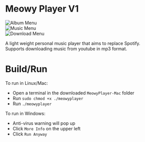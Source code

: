 # Meowy Player V1
![Album Menu](https://i.imgur.com/3gUvl3e.png)  
![Music Menu](https://i.imgur.com/StaTRFj.png)  
![Download Menu](https://i.imgur.com/hOWSqhb.png)  
  
A light weight personal music player that aims to replace Spotify.  
Supports downloading music from youtube in mp3 format.  

# Build/Run
To run in Linux/Mac:
- Open a terminal in the downloaded `MeowyPlayer-Mac` folder
- Run `sudo chmod +x ./meowyplayer`
- Run `./meowyplayer`

To run in Windows:
- Anti-virus warning will pop up  
- Click `More Info` on the upper left
- Click `Run Anyway`  
